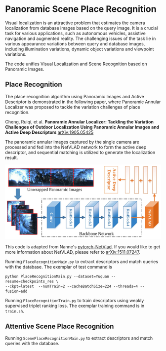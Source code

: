 # Panoramic Scene Place Recognition

Visual localization is an attractive problem that estimates the camera localization from database images based on the query image. It is a crucial task for various applications, such as autonomous vehicles, assistive navigation and augmented reality. The challenging issues of the task lie in various appearance variations between query and database images, including illumination variations, dynamic object variations and viewpoint variations.

The code unifies Visual Localization and Scene Recognition based on Panoramic Images.

## Place Recognition
The place recognition algorithm using Panoramic Images and Active Descriptor is demonstrated in the following paper, where Panoramic Annular Localizer was proposed to tackle the variation challenges of place recognition.

Cheng, Ruiqi, et al. **Panoramic Annular Localizer: Tackling the Variation Challenges of Outdoor Localization Using Panoramic Annular Images and Active Deep Descriptors** [arXiv:1905.05425](https://arxiv.org/abs/1905.05425) 

 The panoramic annular images captured by the single camera are processed and fed into the NetVLAD network to form the active deep descriptor, and sequential matching is utilized to generate the localization result.

![Place Recognition with Panoramic Images and Active Descriptors](PAL.jpg)

This code is adapted from Nanne's [pytorch-NetVlad](https://github.com/Nanne/pytorch-NetVlad). If you would like to get more information about NetVLAD, please refer to [arXiv:1511.07247](https://arxiv.org/abs/1511.07247).

Running `PlaceRecognitionMain.py` to extract descriptors and match queries with the database. The exemplar of test command is

```angular2
python PlaceRecognitionMain.py --dataset=Yuquan --resume=checkpoints_res \
--ckpt=latest  --numTrain=2 --cacheBatchSize=224 --threads=4 --fusion=add
```

Running `PlaceRecognitionTrain.py` to train descriptors using weakly supervised triplet ranking loss. The exemplar training command is in `train.sh`.

## Attentive Scene Place Recognition
 
Running `ScenePlaceRecognitionMain.py` to extract descriptors and match queries with the database. 